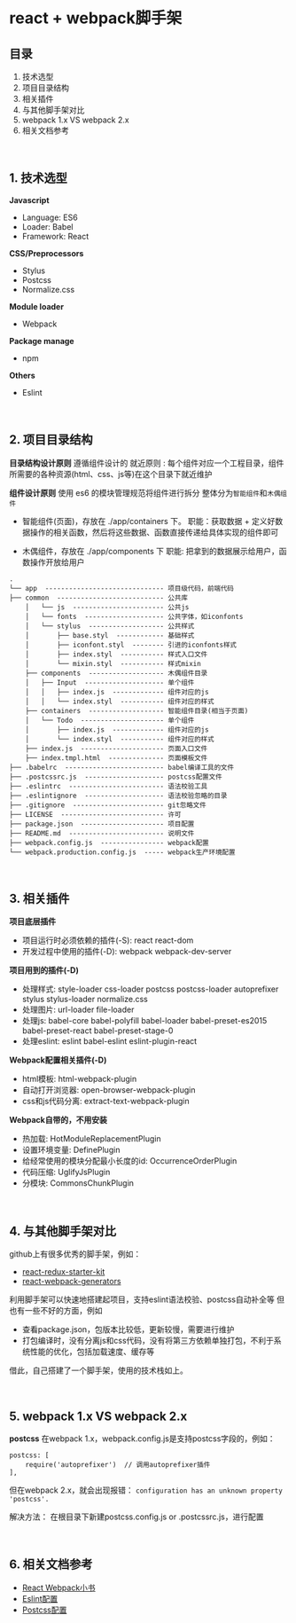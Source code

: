 # react + webpack脚手架

## 目录
1. 技术选型
2. 项目目录结构
3. 相关插件
4. 与其他脚手架对比
5. webpack 1.x VS webpack 2.x
6. 相关文档参考

<br />

## 1. 技术选型
**Javascript**
- Language: ES6
- Loader: Babel
- Framework: React

**CSS/Preprocessors**
- Stylus
- Postcss
- Normalize.css

**Module loader**
- Webpack

**Package manage**
- npm

**Others**
- Eslint

<br />

## 2. 项目目录结构

**目录结构设计原则**
遵循组件设计的 就近原则 : 每个组件对应一个工程目录，组件所需要的各种资源(html、css、js等)在这个目录下就近维护

**组件设计原则**
使用 es6 的模块管理规范将组件进行拆分
整体分为`智能组件`和`木偶组件`

- 智能组件(页面)，存放在 ./app/containers 下。
  职能：获取数据 + 定义好数据操作的相关函数，然后将这些数据、函数直接传递给具体实现的组件即可

- 木偶组件，存放在 ./app/components 下
  职能: 把拿到的数据展示给用户，函数操作开放给用户

```
.
└── app  ------------------------------ 项目级代码，前端代码
├── common  --------------------------- 公共库
    │   └── js  ----------------------- 公共js
    │   └── fonts  -------------------- 公共字体，如iconfonts
    │   └── stylus  ------------------- 公共样式
    │       ├── base.styl  ------------ 基础样式
    │       ├── iconfont.styl  -------- 引进的iconfonts样式
    │       ├── index.styl  ----------- 样式入口文件
    │       └── mixin.styl  ----------- 样式mixin
    ├── components  ------------------- 木偶组件目录
    │   ├── Input  -------------------- 单个组件
    │   │   ├── index.js  ------------- 组件对应的js
    │   │   └── index.styl  ----------- 组件对应的样式
    ├── containers  ------------------- 智能组件目录(相当于页面)
    │   └── Todo  --------------------- 单个组件
    │       ├── index.js  ------------- 组件对应的js
    │       └── index.styl  ----------- 组件对应的样式
    ├── index.js  --------------------- 页面入口文件
    ├── index.tmpl.html  -------------- 页面模板文件
├── .babelrc  ------------------------- babel编译工具的文件
├── .postcssrc.js  -------------------- postcss配置文件
├── .eslintrc  ------------------------ 语法校验工具
├── .eslintignore  -------------------- 语法校验忽略的目录
├── .gitignore  ----------------------- git忽略文件
├── LICENSE  -------------------------- 许可
├── package.json  --------------------- 项目配置
├── README.md  ------------------------ 说明文件
├── webpack.config.js  ---------------- webpack配置
└── webpack.production.config.js  ----- webpack生产环境配置
```

<br />

## 3. 相关插件
**项目底层插件**
- 项目运行时必须依赖的插件(-S): react react-dom
- 开发过程中使用的插件(-D): webpack webpack-dev-server

**项目用到的插件(-D)**
- 处理样式: style-loader css-loader postcss postcss-loader autoprefixer stylus stylus-loader normalize.css
- 处理图片: url-loader file-loader
- 处理js: babel-core babel-polyfill babel-loader babel-preset-es2015 babel-preset-react babel-preset-stage-0
- 处理eslint: eslint babel-eslint eslint-plugin-react

**Webpack配置相关插件(-D)**
- html模板: html-webpack-plugin
- 自动打开浏览器: open-browser-webpack-plugin
- css和js代码分离: extract-text-webpack-plugin

**Webpack自带的，不用安装**
- 热加载: HotModuleReplacementPlugin
- 设置环境变量: DefinePlugin
- 给经常使用的模块分配最小长度的id: OccurrenceOrderPlugin
- 代码压缩: UglifyJsPlugin
- 分模块: CommonsChunkPlugin

<br />

## 4. 与其他脚手架对比
github上有很多优秀的脚手架，例如：
- [react-redux-starter-kit](https://github.com/olegakbarov/react-redux-starter-kit)
- [react-webpack-generators](https://github.com/react-webpack-generators/generator-react-webpack)

利用脚手架可以快速地搭建起项目，支持eslint语法校验、postcss自动补全等
但也有一些不好的方面，例如
- 查看package.json，包版本比较低，更新较慢，需要进行维护
- 打包编译时，没有分离js和css代码，没有将第三方依赖单独打包，不利于系统性能的优化，包括加载速度、缓存等

借此，自己搭建了一个脚手架，使用的技术栈如上。

<br />

## 5. webpack 1.x VS webpack 2.x
**postcss**
在webpack 1.x，webpack.config.js是支持postcss字段的，例如：
```
postcss: [
    require('autoprefixer')  // 调用autoprefixer插件
],
```

但在webpack 2.x，就会出现报错：
`configuration has an unknown property 'postcss'.`

解决方法：
在根目录下新建postcss.config.js or .postcssrc.js，进行配置

<br />

## 6. 相关文档参考
- [React Webpack小书](https://fakefish.github.io/react-webpack-cookbook/Getting-started.html)
- [Eslint配置](http://eslint.cn/docs/user-guide/configuring)
- [Postcss配置](https://github.com/michael-ciniawsky/postcss-load-config)
